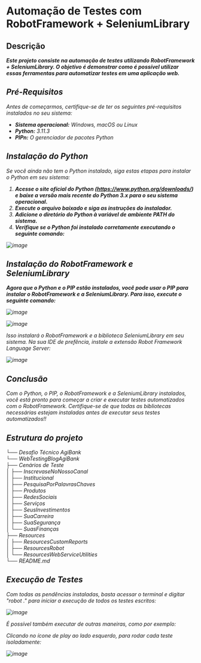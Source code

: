 # Automação de Testes com RobotFramework + SeleniumLibrary

## Descrição
<b><i> Este projeto consiste na automação de testes utilizando RobotFramework + SeleniumLibrary. O objetivo é demonstrar como é possível utilizar essas ferramentas para automatizar testes em uma aplicação web.</b></em>

## Pré-Requisitos
<i>Antes de começarmos, certifique-se de ter os seguintes pré-requisitos instalados no seu sistema:</i>
- <b>Sistema operacional:</b> Windows, macOS ou Linux
- <b>Python:</b> 3.11.3
- <b>PIPn:</b> O gerenciador de pacotes Python

## Instalação do Python
<i>Se você ainda não tem o Python instalado, siga estas etapas para instalar o Python em seu sistema:</i>

1. <b><i>Acesse o site oficial do Python (https://www.python.org/downloads/) e baixe a versão mais recente do Python 3.x para o seu sistema operacional.</b></em>
2. <b><i>Execute o arquivo baixado e siga as instruções do instalador.</b></em>
3. <b><i>Adicione o diretório do Python à variável de ambiente PATH do sistema.</b></em>
4. <b><i>Verifique se o Python foi instalado corretamente executando o seguinte comando:</b></em>


![image](https://user-images.githubusercontent.com/130713027/232272607-52216388-dfa3-4003-a33c-07d86862a322.png)


## Instalação do RobotFramework e SeleniumLibrary
<b><i>Agora que o Python e o PIP estão instalados, você pode usar o PIP para instalar o RobotFramework e a SeleniumLibrary. Para isso, execute o seguinte comando:</b></em>

![image](https://user-images.githubusercontent.com/130713027/232272654-b60a28ec-a05e-4bff-a689-9a408c96da47.png)

![image](https://user-images.githubusercontent.com/130713027/232272668-b8a4db76-955c-41d8-8385-460c9b051995.png)

<i>Isso instalará o RobotFramework e a biblioteca SeleniumLibrary em seu sistema. Na sua IDE de prefência, instale a extensão Robot Framework Language Server:</i>

![image](https://user-images.githubusercontent.com/130713027/232272746-e9e61b17-6919-47d9-a2b7-2acaed2b06fc.png)

## Conclusão
<i>Com o Python, o PIP, o RobotFramework e a SeleniumLibrary instalados, você está pronto para começar a criar e executar testes automatizados com o RobotFramework. Certifique-se de que todas as bibliotecas necessárias estejam instaladas antes de executar seus testes automatizados!!</i>




## Estrutura do projeto
└── Desafio Técnico AgiBank\
    └── WebTestingBlogAgiBank\
        ├── Cenários de Teste\
        │   ├── InscrevaseNoNossoCanal\
        │   ├── Institucional\
        │   ├── PesquisaPorPalavrasChaves\
        │   ├── Produtos\
        │   ├── RedesSociais\
        │   ├── Serviços\
        │   ├── SeusInvestimentos\
        │   ├── SuaCarreira\
        │   ├── SuaSegurança\
        │   └── SuasFinanças\
        ├── Resources\
        │   ├── ResourcesCustomReports\
        │   ├── ResourcesRobot\
        │   └── ResourcesWebServiceUtilities\
        └── README.md


## Execução de Testes
Com todas as pendências instaladas, basta acessar o terminal e digitar "robot ." para iniciar a execução de todos os testes escritos:

![image](https://user-images.githubusercontent.com/130713027/232332884-db1c98fb-6a4a-4b87-9e54-5d30781f96d1.png)

É possível também executar de outras maneiras, como por exemplo:

Clicando no ícone de play ao lado esquerdo, para rodar cada teste isoladamente:

![image](https://user-images.githubusercontent.com/130713027/232332989-62bef453-8733-4186-a0c1-db35b184659a.png)
